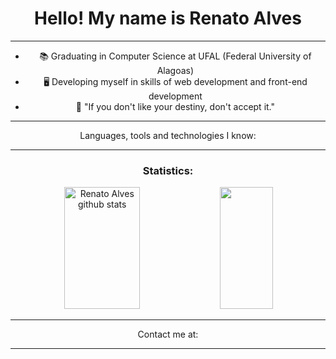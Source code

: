 <div align="center">
  <h1>Hello! My name is Renato Alves</h1>
</div>
<hr>
<ul align="center">
  <li> 📚 Graduating in Computer Science at UFAL (Federal University of Alagoas)</li>
  <li> 🖥️ Developing myself in skills of web development and front-end development</li>
  <li> 🍃 "If you don't like your destiny, don't accept it."</li>
</ul>
<hr>
<div align="center">
  <p>Languages, tools and technologies I know:</p>
</div>
<hr>
<div align="center">
  <h3>Statistics:</h3>
  <img width="49%" height="195px" src="https://github-readme-stats.vercel.app/api?username=rena02to&show_icons=true&count_private=true&hide_border=true&title_color=00FF7F&icon_color=6495ED&text_color=c9d1d9&bg_color=0d1117" alt="Renato Alves github stats" /> 
  <img width="41%" height="195px" src="https://github-readme-stats.vercel.app/api/top-langs/?username=rena02to&layout=compact&hide_border=true&title_color=00FF7F&text_color=c9d1d9&bg_color=0d1117" />
</div>
<hr>
<div align="center">
  <p>Contact me at:</p>
</div>
<hr>

